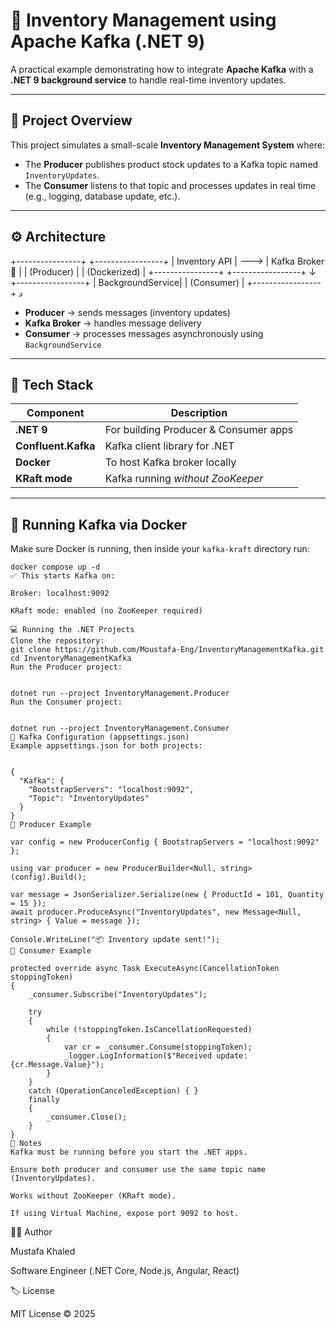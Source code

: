 # 🏪 Inventory Management using Apache Kafka (.NET 9)

A practical example demonstrating how to integrate **Apache Kafka** with a **.NET 9 background service** to handle real-time inventory updates.

---

## 🚀 Project Overview

This project simulates a small-scale **Inventory Management System** where:

- The **Producer** publishes product stock updates to a Kafka topic named `InventoryUpdates`.
- The **Consumer** listens to that topic and processes updates in real time (e.g., logging, database update, etc.).

---

## ⚙️ Architecture

+----------------+ +-----------------+
| Inventory API | ---> | Kafka Broker 🧩 |
| (Producer) | | (Dockerized) |
+----------------+ +-----------------+
↓
+-----------------+
| BackgroundService|
| (Consumer) |
+-----------------+
د

- **Producer** → sends messages (inventory updates)
- **Kafka Broker** → handles message delivery
- **Consumer** → processes messages asynchronously using `BackgroundService`

---

## 🧰 Tech Stack

| Component | Description |
|------------|-------------|
| **.NET 9** | For building Producer & Consumer apps |
| **Confluent.Kafka** | Kafka client library for .NET |
| **Docker** | To host Kafka broker locally |
| **KRaft mode** | Kafka running *without ZooKeeper* |

---

## 🐳 Running Kafka via Docker

Make sure Docker is running, then inside your `kafka-kraft` directory run:

```
docker compose up -d
✅ This starts Kafka on:

Broker: localhost:9092

KRaft mode: enabled (no ZooKeeper required)

💻 Running the .NET Projects
Clone the repository:
git clone https://github.com/Moustafa-Eng/InventoryManagementKafka.git
cd InventoryManagementKafka
Run the Producer project:


dotnet run --project InventoryManagement.Producer
Run the Consumer project:


dotnet run --project InventoryManagement.Consumer
🧩 Kafka Configuration (appsettings.json)
Example appsettings.json for both projects:


{
  "Kafka": {
    "BootstrapServers": "localhost:9092",
    "Topic": "InventoryUpdates"
  }
}
📨 Producer Example

var config = new ProducerConfig { BootstrapServers = "localhost:9092" };

using var producer = new ProducerBuilder<Null, string>(config).Build();

var message = JsonSerializer.Serialize(new { ProductId = 101, Quantity = 15 });
await producer.ProduceAsync("InventoryUpdates", new Message<Null, string> { Value = message });

Console.WriteLine("📦 Inventory update sent!");
🔁 Consumer Example

protected override async Task ExecuteAsync(CancellationToken stoppingToken)
{
    _consumer.Subscribe("InventoryUpdates");

    try
    {
        while (!stoppingToken.IsCancellationRequested)
        {
            var cr = _consumer.Consume(stoppingToken);
            _logger.LogInformation($"Received update: {cr.Message.Value}");
        }
    }
    catch (OperationCanceledException) { }
    finally
    {
        _consumer.Close();
    }
}
🧠 Notes
Kafka must be running before you start the .NET apps.

Ensure both producer and consumer use the same topic name (InventoryUpdates).

Works without ZooKeeper (KRaft mode).

If using Virtual Machine, expose port 9092 to host.

```
🧑‍💻 Author

Mustafa Khaled

Software Engineer (.NET Core, Node.js, Angular, React)

🏷️ License

MIT License © 2025
